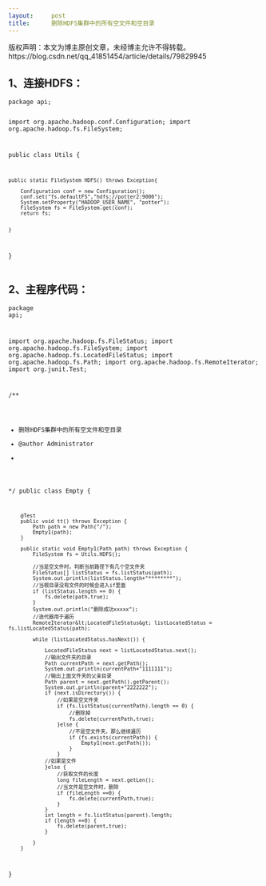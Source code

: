 ```yaml
---
layout:     post
title:      删除HDFS集群中的所有空文件和空目录
---
```

<div id="article_content" class="article_content clearfix csdn-tracking-statistics" data-pid="blog" data-mod="popu_307" data-dsm="post">
								<div class="article-copyright">
					版权声明：本文为博主原创文章，未经博主允许不得转载。					https://blog.csdn.net/qq_41851454/article/details/79829945				</div>
								            <link rel="stylesheet" href="https://csdnimg.cn/release/phoenix/template/css/ck_htmledit_views-f76675cdea.css">
						<div class="htmledit_views" id="content_views">
                <h2>1、连接HDFS：</h2><pre><code class="language-java">package api;


import org.apache.hadoop.conf.Configuration;
import org.apache.hadoop.fs.FileSystem;

public class Utils {

    public static FileSystem HDFS() throws Exception{
        
        Configuration conf = new Configuration();
        conf.set("fs.defaultFS","hdfs://potter2:9000");
        System.setProperty("HADOOP_USER_NAME", "potter");
        FileSystem fs = FileSystem.get(conf);
        return fs;
         
         
    }
}</code></pre><h2>2、主程序代码：</h2><pre><code class="language-java">package api;

import org.apache.hadoop.fs.FileStatus;
import org.apache.hadoop.fs.FileSystem;
import org.apache.hadoop.fs.LocatedFileStatus;
import org.apache.hadoop.fs.Path;
import org.apache.hadoop.fs.RemoteIterator;
import org.junit.Test;

/**
 * 删除HDFS集群中的所有空文件和空目录
 * @author Administrator
 *
 */
public class Empty {

        @Test
        public void tt() throws Exception {
            Path path = new Path("/");
            Empty1(path);
        }
        
        public static void Empty1(Path path) throws Exception {
            FileSystem fs = Utils.HDFS();
            
            //当是空文件时，判断当前路径下有几个空文件夹
            FileStatus[] listStatus = fs.listStatus(path);
            System.out.println(listStatus.length+"********");
            //当根目录没有文件的时候会进入if里面
            if (listStatus.length == 0) {
                fs.delete(path,true);
            }
            System.out.println("删除成功xxxxx");
            //迭代器用于遍历
            RemoteIterator&lt;LocatedFileStatus&gt; listLocatedStatus = fs.listLocatedStatus(path);
        
            while (listLocatedStatus.hasNext()) {

                LocatedFileStatus next = listLocatedStatus.next();
                //输出文件夹的目录
                Path currentPath = next.getPath();
                System.out.println(currentPath+"1111111");
                //输出上面文件夹的父亲目录
                Path parent = next.getPath().getParent();
                System.out.println(parent+"2222222");
                if (next.isDirectory()) {
                    //如果是空文件夹
                    if (fs.listStatus(currentPath).length == 0) {
                        //删除掉
                        fs.delete(currentPath,true);
                    }else {
                        //不是空文件夹，那么继续遍历
                        if (fs.exists(currentPath)) {
                            Empty1(next.getPath());
                        }
                    }
                //如果是文件
                }else {
                    //获取文件的长度
                    long fileLength = next.getLen();
                    //当文件是空文件时，删除
                    if (fileLength ==0) {
                        fs.delete(currentPath,true);
                    }
                }
                int length = fs.listStatus(parent).length;
                if (length ==0) {
                    fs.delete(parent,true);
                }
                
            }
        }
}</code></pre><br>            </div>
                </div>